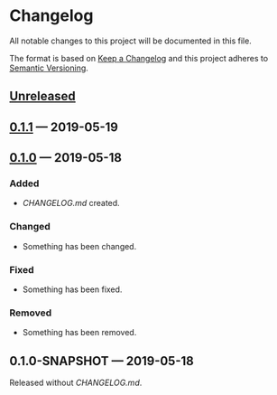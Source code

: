 # Changelog

All notable changes to this project will be documented in this file.

The format is based on [Keep a Changelog](http://keepachangelog.com)
and this project adheres to [Semantic Versioning](http://semver.org/spec/v2.0.0.html).


## [Unreleased]

## [0.1.1] — 2019-05-19

## [0.1.0] — 2019-05-18
### Added
- _CHANGELOG.md_ created.
### Changed
- Something has been changed.
### Fixed
- Something has been fixed.
### Removed
- Something has been removed.

## 0.1.0-SNAPSHOT — 2019-05-18
Released without _CHANGELOG.md_.


[0.1.0]: https://github.com/b-social/spec-validate/compare/0.1.0-SNAPSHOT...0.1.0
[0.1.1]: https://github.com/b-social/spec-validate/compare/0.1.0...0.1.1
[Unreleased]: https://github.com/b-social/spec-validate/compare/0.1.1...HEAD
